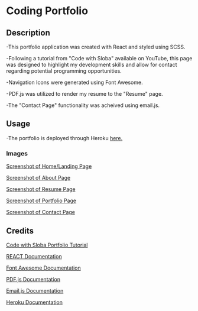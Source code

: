 # Coding Portfolio

## Description

-This portfolio application was created with React and styled using SCSS.

-Following a tutorial from "Code with Sloba" available on YouTube, this page was designed to highlight my development skills and allow for contact regarding potential programming opportunities. 

-Navigation Icons were generated using Font Awesome.

-PDF.js was utilized to render my resume to the "Resume" page.

-The "Contact Page" functionality was acheived using email.js.

## Usage

-The portfolio is deployed through Heroku [here.](https://c-uffman-project-portfolio-28b6863bacd8.herokuapp.com/)

### Images

[Screenshot of Home/Landing Page](/src/assets/images/PortfolioHome.png)

[Screenshot of About Page](/src/assets/images/PortfolioAbout.png)

[Screenshot of Resume Page](/src/assets/images/PortfolioResume.png)

[Screenshot of Portfolio Page](/src/assets/images/PortfolioPortfolioPage.png)

[Screenshot of Contact Page](/src/assets/images/PortfolioContact.png)

## Credits

[Code with Sloba Portfolio Tutorial](https://www.youtube.com/watch?v=ESHaail1eGc&t=0s)

[REACT Documentation](https://legacy.reactjs.org/docs/getting-started.html)

[Font Awesome Documentation](https://fontawesome.com/)

[PDF.js Documentation](https://mozilla.github.io/pdf.js/getting_started/)

[Email.js Documentation](https://www.emailjs.com/)

[Heroku Documentation](https://devcenter.heroku.com/categories/reference)
